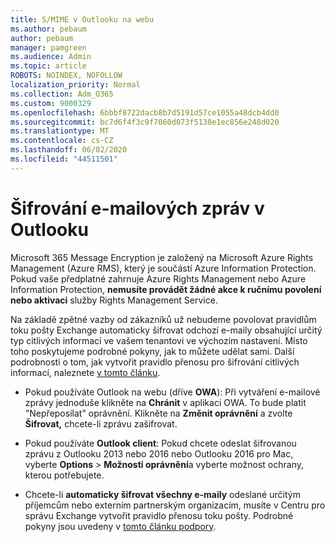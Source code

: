 ```yaml
---
title: S/MIME v Outlooku na webu
ms.author: pebaum
author: pebaum
manager: pamgreen
ms.audience: Admin
ms.topic: article
ROBOTS: NOINDEX, NOFOLLOW
localization_priority: Normal
ms.collection: Adm_O365
ms.custom: 9000329
ms.openlocfilehash: 6bbbf8722dacb8b7d5191d57ce1055a48dcb4dd0
ms.sourcegitcommit: bc7d6f4f3c9f7060d073f5130e1ec856e248d020
ms.translationtype: MT
ms.contentlocale: cs-CZ
ms.lasthandoff: 06/02/2020
ms.locfileid: "44511501"
---
```

# <a name="encrypt-email-messages-in-outlook"></a>Šifrování e-mailových zpráv v Outlooku

Microsoft 365 Message Encryption je založený na Microsoft Azure Rights Management (Azure RMS), který je součástí Azure Information Protection. Pokud vaše předplatné zahrnuje Azure Rights Management nebo Azure Information Protection, **nemusíte provádět žádné akce k ručnímu povolení nebo aktivaci** služby Rights Management Service.

Na základě zpětné vazby od zákazníků už nebudeme povolovat pravidlům toku pošty Exchange automaticky šifrovat odchozí e-maily obsahující určitý typ citlivých informací ve vašem tenantovi ve výchozím nastavení. Místo toho poskytujeme podrobné pokyny, jak to můžete udělat sami. Další podrobnosti o tom, jak vytvořit pravidlo přenosu pro šifrování citlivých informací, naleznete [v tomto článku](https://aka.ms/OmeEtr).

- Pokud používáte Outlook na webu (dříve **OWA**): Při vytváření e-mailové zprávy jednoduše klikněte na **Chránit** v aplikaci OWA. To bude platit "Nepřeposílat" oprávnění. Klikněte na **Změnit oprávnění** a zvolte **Šifrovat,** chcete-li zprávu zašifrovat.

- Pokud používáte **Outlook client**: Pokud chcete odeslat šifrovanou zprávu z Outlooku 2013 nebo 2016 nebo Outlooku 2016 pro Mac, vyberte **Options**  >  **Možnosti oprávnění**a vyberte možnost ochrany, kterou potřebujete.

- Chcete-li **automaticky šifrovat všechny e-maily** odeslané určitým příjemcům nebo externím partnerským organizacím, musíte v Centru pro správu Exchange vytvořit pravidlo přenosu toku pošty. Podrobné pokyny jsou uvedeny v [tomto článku podpory](https://docs.microsoft.com/microsoft-365/compliance/define-mail-flow-rules-to-encrypt-email#create-mail-flow-rules-to-encrypt-email-messages-with-the-new-ome-capabilities).

